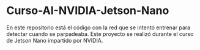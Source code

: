 # Curso-AI-NVIDIA-Jetson-Nano

En este repositorio está el código con la red que se intentó entrenar para detectar cuando se parpadeaba. Este proyecto se realizó durante el curso de Jetson Nano impartido por NVIDIA.
